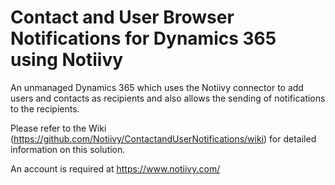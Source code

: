 # Contact and User Browser Notifications for Dynamics 365 using Notiivy
An unmanaged Dynamics 365 which uses the Notiivy connector to add users and contacts as recipients and also allows the sending of notifications to the recipients.

Please refer to the Wiki (https://github.com/Notiivy/ContactandUserNotifications/wiki) for detailed information on this solution.

An account is required at https://www.notiivy.com/

